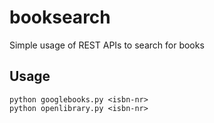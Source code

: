 # booksearch

Simple usage of REST APIs to search for books

## Usage

	python googlebooks.py <isbn-nr>
	python openlibrary.py <isbn-nr>


